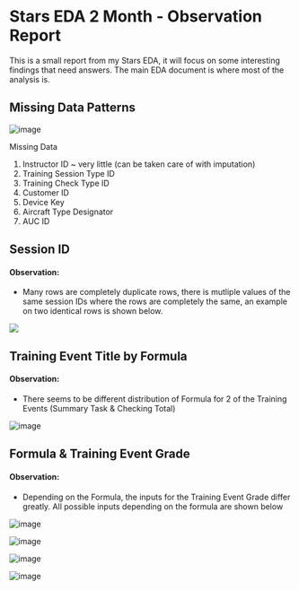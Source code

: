 
# Stars EDA 2 Month - Observation Report

This is a small report from my Stars EDA, it will focus on some interesting findings that need answers. The main EDA document is where most of the analysis is.

## Missing Data Patterns

![image](https://user-images.githubusercontent.com/25378211/118280377-285bcc00-b49a-11eb-9923-d8604f171d6f.png)

Missing Data

1. Instructor ID ~ very little (can be taken care of with imputation)
2. Training Session Type ID
3. Training Check Type ID
4. Customer ID
5. Device Key
6. Aircraft Type Designator
7. AUC ID


## Session ID

#### Observation:

- Many rows are completely duplicate rows, there is mutliple values of the same session IDs where the rows are completely the same, an example on two identical rows is shown below.

![](https://user-images.githubusercontent.com/25378211/118283899-da48c780-b49d-11eb-969d-4bf50c9819f1.png)


## Training Event Title by Formula

#### Observation:

- There seems to be different distribution of Formula for 2 of the Training Events (Summary Task & Checking Total)

![image](https://user-images.githubusercontent.com/25378211/118287458-77592f80-b4a1-11eb-9ecf-386ace385676.png)



## Formula & Training Event Grade

#### Observation:

- Depending on the Formula, the inputs for the Training Event Grade differ greatly. All possible inputs depending on the formula are shown below

![image](https://user-images.githubusercontent.com/25378211/118284807-d23d5780-b49e-11eb-9632-6e336476bccd.png)

![image](https://user-images.githubusercontent.com/25378211/118284864-e6815480-b49e-11eb-86af-51f9a2428dfc.png)

![image](https://user-images.githubusercontent.com/25378211/118284897-f0a35300-b49e-11eb-8866-a22d0905dde1.png)

![image](https://user-images.githubusercontent.com/25378211/118284924-f862f780-b49e-11eb-9fc1-201365ad54f7.png)




